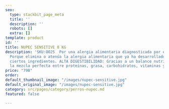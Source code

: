 ```yaml
---
seo:
  type: stackbit_page_meta
  title: ''
  description: ''
  robots: []
  extra: []
template: product
id: ''
title: NUPEC SENSITIVE 8 KG
description: 'SKU:OO25  Por una alergia alimentaria diagnosticada por el Médico Veterinario.
  Porque elimina o atenúa la alergia alimentaria que ya ha desarrollado el perro hacia
  ciertos ingredientes. ALTA DIGESTIBILIDAD: Gracias a un balance nutricional con
  la mezcla perfecta entre proteínas, grasa, carbohidratos, vitaminas y minerales.'
price: "798"
order: 
default_thumbnail_image: "/images/nupec-sensitive.jpg"
default_original_image: "/images/nupec-sensitive.jpg"
category: src/pages/category/perros-nupec.md
featured: false

---
```

